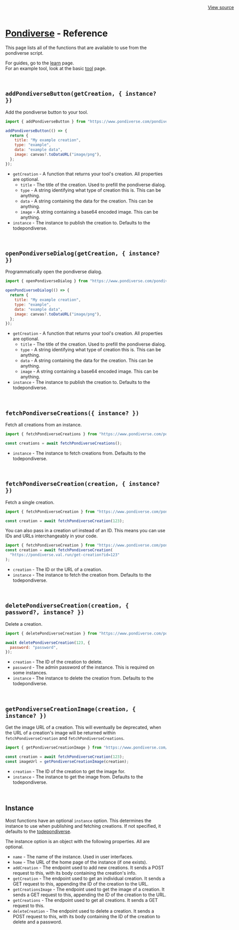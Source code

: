 <header
  id="view-source"
  style="position: absolute; top: 0; right: 0; padding: 16px">
  <a href="https://github.com/TodePond/Pondiverse" target="_blank"
    >View source</a
  >
</header>

<h1><a href="/" class="breadcrumb">Pondiverse</a> - Reference</h1>

This page lists all of the functions that are available to use from the pondiverse script.

For guides, go to the <a href="/learn">learn</a> page.\
For an example tool, look at the basic <a href="/tool">tool</a> page.

<br />

## `addPondiverseButton(getCreation, { instance? })`

Add the pondiverse button to your tool.

```js
import { addPondiverseButton } from "https://www.pondiverse.com/pondiverse.js";

addPondiverseButton(() => {
  return {
    title: "My example creation",
    type: "example",
    data: "example data",
    image: canvas?.toDataURL("image/png"),
  };
});
```

- `getCreation` - A function that returns your tool's creation. All properties are optional.
  - `title` - The title of the creation. Used to prefill the pondiverse dialog.
  - `type` - A string identifying what type of creation this is. This can be anything.
  - `data` - A string containing the data for the creation. This can be anything.
  - `image` - A string containing a base64 encoded image. This can be anything.
- `instance` - The instance to publish the creation to. Defaults to the todepondiverse.

<br />

## `openPondiverseDialog(getCreation, { instance? })`

Programmatically open the pondiverse dialog.

```js
import { openPondiverseDialog } from "https://www.pondiverse.com/pondiverse.js";

openPondiverseDialog(() => {
  return {
    title: "My example creation",
    type: "example",
    data: "example data",
    image: canvas?.toDataURL("image/png"),
  };
});
```

- `getCreation` - A function that returns your tool's creation. All properties are optional.
  - `title` - The title of the creation. Used to prefill the pondiverse dialog.
  - `type` - A string identifying what type of creation this is. This can be anything.
  - `data` - A string containing the data for the creation. This can be anything.
  - `image` - A string containing a base64 encoded image. This can be anything.
- `instance` - The instance to publish the creation to. Defaults to the todepondiverse.

<br />

## `fetchPondiverseCreations({ instance? })`

Fetch all creations from an instance.

```js
import { fetchPondiverseCreations } from "https://www.pondiverse.com/pondiverse.js";

const creations = await fetchPondiverseCreations();
```

- `instance` - The instance to fetch creations from. Defaults to the todepondiverse.

<br />

## `fetchPondiverseCreation(creation, { instance? })`

Fetch a single creation.

```js
import { fetchPondiverseCreation } from "https://www.pondiverse.com/pondiverse.js";

const creation = await fetchPondiverseCreation(123);
```

You can also pass in a creation url instead of an ID. This means you can use IDs and URLs interchangeably in your code.

```js
import { fetchPondiverseCreation } from "https://www.pondiverse.com/pondiverse.js";
const creation = await fetchPondiverseCreation(
  "https://pondiverse.val.run/get-creation?id=123"
);
```

- `creation` - The ID or the URL of a creation.
- `instance` - The instance to fetch the creation from. Defaults to the todepondiverse.

<br />

## `deletePondiverseCreation(creation, { password?, instance? })`

Delete a creation.

```js
import { deletePondiverseCreation } from "https://www.pondiverse.com/pondiverse.js";

await deletePondiverseCreation(123, {
  password: "password",
});
```

- `creation` - The ID of the creation to delete.
- `password` - The admin password of the instance. This is required on some instances.
- `instance` - The instance to delete the creation from. Defaults to the todepondiverse.

<br />

## `getPondiverseCreationImage(creation, { instance? })`

Get the image URL of a creation. This will eventually be deprecated, when the URL of a creation's image will be returned within `fetchPondiverseCreation` and `fetchPondiverseCreations`.

```js
import { getPondiverseCreationImage } from "https://www.pondiverse.com/pondiverse.js";

const creation = await fetchPondiverseCreation(123);
const imageUrl = getPondiverseCreationImage(creation);
```

- `creation` - The ID of the creation to get the image for.
- `instance` - The instance to get the image from. Defaults to the todepondiverse.

<br />

## Instance

Most functions have an optional `instance` option. This determines the instance to use when publishing and fetching creations. If not specified, it defaults to the [todepondiverse](https://todepond.com/todepondiverse).

The instance option is an object with the following properties. All are optional.

- `name` - The name of the instance. Used in user interfaces.
- `home` - The URL of the home page of the instance (if one exists).
- `addCreation` - The endpoint used to add new creations. It sends a POST request to this, with its body containing the creation's info.
- `getCreation` - The endpoint used to get an individual creation. It sends a GET request to this, appending the ID of the creation to the URL.
- `getCreationsImage` - The endpoint used to get the image of a creation. It sends a GET request to this, appending the ID of the creation to the URL.
- `getCreations` - The endpoint used to get all creations. It sends a GET request to this.
- `deleteCreation` - The endpoint used to delete a creation. It sends a POST request to this, with its body containing the ID of the creation to delete and a password.
